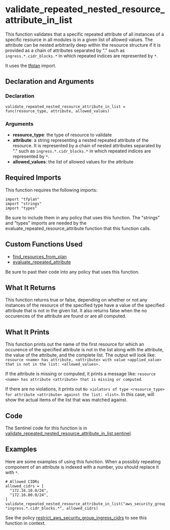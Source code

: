 # validate_repeated_nested_resource_attribute_in_list
This function validates that a specific repeated attribute of all instances of a specific resource in all modules is in a given list of allowed values. The attribute can be nested arbitrarily deep within the resource structure if it is provided as a chain of attributes separated by "." such as `ingress.*.cidr_blocks.*` in which repeated indices are represented by `*`.

It uses the [tfplan](https://www.terraform.io/docs/enterprise/sentinel/import/tfplan.html) import.

## Declaration and Arguments

### Declaration
`validate_repeated_nested_resource_attribute_in_list = func(resource_type, attribute, allowed_values)`

### Arguments
* **resource_type**: the type of resource to validate
* **attribute**: a string representing a nested repeated attribute of the resource. It is represented by a chain of nested attributes separated by "." such as `ingress.*.cidr_blocks.*` in which repeated indices are represented by `*`.
* **allowed_values**: the list of allowed values for the attribute

## Required Imports
This function requires the following imports:
```
import "tfplan"
import "strings"
import "types"
```
Be sure to include them in any policy that uses this function. The "strings" and "types" imports are needed by the evaluate_repeated_resource_attribute function that this function calls.

## Custom Functions Used
* [find_resources_from_plan](./find_resources_from_plan.md)
* [evaluate_repeated_attribute](./evaluate_repeated_attribute.md)

Be sure to past their code into any policy that uses this function.

## What It Returns
This function returns true or false, depending on whether or not any instances of the resource of the specified type have a value of the specified attribute that is not in the given list. It also returns false when the no occurences of the attribute are found or are all computed.

## What It Prints
This function prints out the name of the first resource for which an occurence of the specified attribute is not in the list along with the attribute, the value of the attribute, and the complete list. The output will look like: `resource <name> has attribute, <attribute> with value <applied_value> that is not in the list: <allowed_values>.`

If the attribute is missing or computed, it prints a message like: `resource <name> has attribute <attribute> that is missing or computed`.

If there are no violations, it prints out `No violators of type <resource_type> for attribute <attribute> against the list: <list>`. In this case, <list> will show the actual items of the list that was matched against.

## Code
The Sentinel code for this function is in [validate_repeated_nested_resource_attribute_in_list.sentinel](./validate_repeated_nested_resource_attribute_in_list.sentinel).

## Examples
Here are some examples of using this function. When a possibly repeating component of an attribute is indexed with a number, you should replace it with `*`.
```
# Allowed CIDRs
allowed_cidrs = [
  "172.16.10.0/24",
  "172.16.80.0/24",
]
validate_repeated_nested_resource_attribute_in_list("aws_security_group", "ingress.*.cidr_blocks.*", allowed_cidrs)
```
See the policy [restrict_aws_security_group_ingress_cidrs](../policies/restrict_aws_security_group_ingress_cidrs.sentinel) to see this function in context.
